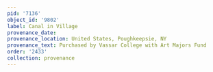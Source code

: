 ```yaml
---
pid: '7136'
object_id: '9802'
label: Canal in Village
provenance_date:
provenance_location: United States, Poughkeepsie, NY
provenance_text: Purchased by Vassar College with Art Majors Fund
order: '2433'
collection: provenance
---
```

